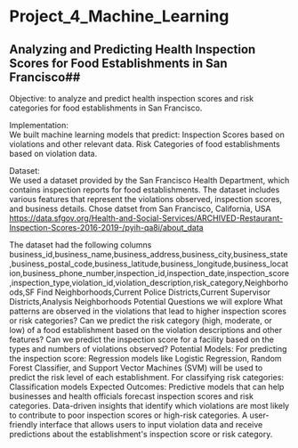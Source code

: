 # Project_4_Machine_Learning


## Analyzing and Predicting Health Inspection Scores for Food Establishments in San Francisco##

Objective: to analyze and predict health inspection scores and risk categories for food establishments in San Francisco.

Implementation:\
We built machine learning models that predict:
Inspection Scores based on violations and other relevant data. 
Risk Categories of food establishments based on violation data.

Dataset:\
We used a dataset provided by the San Francisco Health Department, which contains inspection reports for food establishments. The dataset includes various features that represent the violations observed, inspection scores, and business details.
Chose datset from San Francisco, California, USA https://data.sfgov.org/Health-and-Social-Services/ARCHIVED-Restaurant-Inspection-Scores-2016-2019-/pyih-qa8i/about_data

The dataset had the following columns business_id,business_name,business_address,business_city,business_state,business_postal_code,business_latitude,business_longitude,business_location,business_phone_number,inspection_id,inspection_date,inspection_score,inspection_type,violation_id,violation_description,risk_category,Neighborhoods,SF Find Neighborhoods,Current Police Districts,Current Supervisor Districts,Analysis Neighborhoods
Potential Questions we will explore
What patterns are observed in the violations that lead to higher inspection scores or risk categories?
Can we predict the risk category (high, moderate, or low) of a food establishment based on the violation descriptions and other features?
Can we predict the inspection score for a facility based on the types and numbers of violations observed?
Potential Models:
For predicting the inspection score: Regression models like Logistic Regression, Random Forest Classifier, and Support Vector Machines (SVM) will be used to predict the risk level of each establishment.
For classifying risk categories: Classification models
Expected Outcomes:
Predictive models that can help businesses and health officials forecast inspection scores and risk categories.
Data-driven insights that identify which violations are most likely to contribute to poor inspection scores or high-risk categories.
A user-friendly interface that allows users to input violation data and receive predictions about the establishment's inspection score or risk category.
